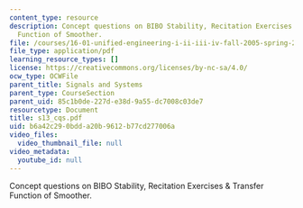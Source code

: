 ```yaml
---
content_type: resource
description: Concept questions on BIBO Stability, Recitation Exercises & Transfer
  Function of Smoother.
file: /courses/16-01-unified-engineering-i-ii-iii-iv-fall-2005-spring-2006/b6a42c290bdda20b9612b77cd277006a_s13_cqs.pdf
file_type: application/pdf
learning_resource_types: []
license: https://creativecommons.org/licenses/by-nc-sa/4.0/
ocw_type: OCWFile
parent_title: Signals and Systems
parent_type: CourseSection
parent_uid: 85c1b0de-227d-e38d-9a55-dc7008c03de7
resourcetype: Document
title: s13_cqs.pdf
uid: b6a42c29-0bdd-a20b-9612-b77cd277006a
video_files:
  video_thumbnail_file: null
video_metadata:
  youtube_id: null
---
```

Concept questions on BIBO Stability, Recitation Exercises & Transfer Function of Smoother.